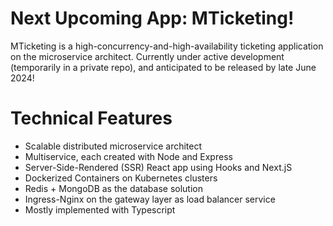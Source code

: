 # Next Upcoming App: MTicketing!
MTicketing is a high-concurrency-and-high-availability ticketing application on the microservice architect.
Currently under active development (temporarily in a private repo), and anticipated to be released by late June 2024!

# Technical Features
- Scalable distributed microservice architect
- Multiservice, each created with Node and Express
- Server-Side-Rendered (SSR) React app using Hooks and Next.jS
- Dockerized Containers on Kubernetes clusters
- Redis + MongoDB as the database solution
- Ingress-Nginx on the gateway layer as load balancer service
- Mostly implemented with Typescript
